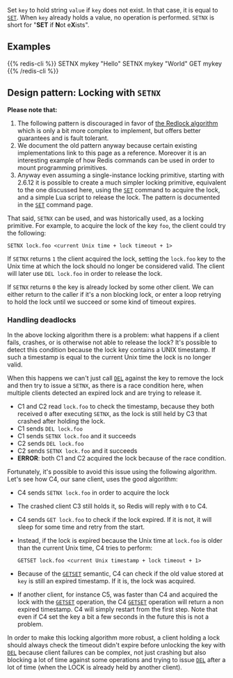 Set `key` to hold string `value` if `key` does not exist.
In that case, it is equal to [`SET`](/commands/set).
When `key` already holds a value, no operation is performed.
`SETNX` is short for "**SET** if **N**ot e**X**ists".

## Examples

{{% redis-cli %}}
SETNX mykey "Hello"
SETNX mykey "World"
GET mykey
{{% /redis-cli %}}

## Design pattern: Locking with `SETNX`

**Please note that:**

1. The following pattern is discouraged in favor of [the Redlock algorithm](https://redis.io/topics/distlock) which is only a bit more complex to implement, but offers better guarantees and is fault tolerant.
2. We document the old pattern anyway because certain existing implementations link to this page as a reference. Moreover it is an interesting example of how Redis commands can be used in order to mount programming primitives.
3. Anyway even assuming a single-instance locking primitive, starting with 2.6.12 it is possible to create a much simpler locking primitive, equivalent to the one discussed here, using the [`SET`](/commands/set) command to acquire the lock, and a simple Lua script to release the lock. The pattern is documented in the [`SET`](/commands/set) command page.

That said, `SETNX` can be used, and was historically used, as a locking primitive. For example, to acquire the lock of the key `foo`, the client could try the
following:

```
SETNX lock.foo <current Unix time + lock timeout + 1>
```

If `SETNX` returns `1` the client acquired the lock, setting the `lock.foo` key
to the Unix time at which the lock should no longer be considered valid.
The client will later use `DEL lock.foo` in order to release the lock.

If `SETNX` returns `0` the key is already locked by some other client.
We can either return to the caller if it's a non blocking lock, or enter a loop
retrying to hold the lock until we succeed or some kind of timeout expires.

### Handling deadlocks

In the above locking algorithm there is a problem: what happens if a client
fails, crashes, or is otherwise not able to release the lock?
It's possible to detect this condition because the lock key contains a UNIX
timestamp.
If such a timestamp is equal to the current Unix time the lock is no longer
valid.

When this happens we can't just call [`DEL`](/commands/del) against the key to remove the lock
and then try to issue a `SETNX`, as there is a race condition here, when
multiple clients detected an expired lock and are trying to release it.

* C1 and C2 read `lock.foo` to check the timestamp, because they both received
  `0` after executing `SETNX`, as the lock is still held by C3 that crashed
  after holding the lock.
* C1 sends `DEL lock.foo`
* C1 sends `SETNX lock.foo` and it succeeds
* C2 sends `DEL lock.foo`
* C2 sends `SETNX lock.foo` and it succeeds
* **ERROR**: both C1 and C2 acquired the lock because of the race condition.

Fortunately, it's possible to avoid this issue using the following algorithm.
Let's see how C4, our sane client, uses the good algorithm:

*   C4 sends `SETNX lock.foo` in order to acquire the lock

*   The crashed client C3 still holds it, so Redis will reply with `0` to C4.

*   C4 sends `GET lock.foo` to check if the lock expired.
    If it is not, it will sleep for some time and retry from the start.

*   Instead, if the lock is expired because the Unix time at `lock.foo` is older
    than the current Unix time, C4 tries to perform:

    ```
    GETSET lock.foo <current Unix timestamp + lock timeout + 1>
    ```

*   Because of the [`GETSET`](/commands/getset) semantic, C4 can check if the old value stored at
    `key` is still an expired timestamp.
    If it is, the lock was acquired.

*   If another client, for instance C5, was faster than C4 and acquired the lock
    with the [`GETSET`](/commands/getset) operation, the C4 [`GETSET`](/commands/getset) operation will return a non
    expired timestamp.
    C4 will simply restart from the first step.
    Note that even if C4 set the key a bit a few seconds in the future this is
    not a problem.

In order to make this locking algorithm more robust, a
client holding a lock should always check the timeout didn't expire before
unlocking the key with [`DEL`](/commands/del) because client failures can be complex, not just
crashing but also blocking a lot of time against some operations and trying
to issue [`DEL`](/commands/del) after a lot of time (when the LOCK is already held by another
client).

